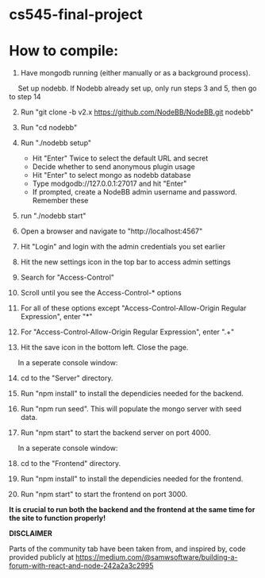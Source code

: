# cs545-final-project
# How to compile:

1) Have mongodb running (either manually or as a background process).

&emsp; Set up nodebb. If Nodebb already set up, only run steps 3 and 5, then go to step 14

2) Run "git clone -b v2.x https://github.com/NodeBB/NodeBB.git nodebb"

3) Run "cd nodebb"

4) Run "./nodebb setup"
    - Hit "Enter" Twice to select the default URL and secret
    - Decide whether to send anonymous plugin usage
    - Hit "Enter" to select mongo as nodebb database
    - Type modgodb://127.0.0.1:27017 and hit "Enter"
    - If prompted, create a NodeBB admin username and password. Remember these

5) run "./nodebb start"

6) Open a browser and navigate to "http://localhost:4567"

7) Hit "Login" and login with the admin credentials you set earlier

8) Hit the new settings icon in the top bar to access admin settings

9) Search for "Access-Control"

10) Scroll until you see the Access-Control-* options

11) For all of these options except "Access-Control-Allow-Origin Regular Expression", enter "*"

12) For "Access-Control-Allow-Origin Regular Expression", enter ".+"

13) Hit the save icon in the bottom left. Close the page.

&emsp; In a seperate console window:

14) cd to the "Server" directory.

15) Run "npm install" to install the dependicies needed for the backend.

16) Run "npm run seed". This will populate the mongo server with seed data.

17) Run "npm start" to start the backend server on port 4000. 

&emsp; In a seperate console window:

18) cd to the "Frontend" directory.

19) Run "npm install" to install the dependicies needed for the frontend.

20) Run "npm start" to start the frontend on port 3000. 

**It is crucial to run both the backend and the frontend at the same time for the site to function properly!**


**DISCLAIMER**

Parts of the community tab have been taken from, and inspired by, code provided publicly at
https://medium.com/@samwsoftware/building-a-forum-with-react-and-node-242a2a3c2995 